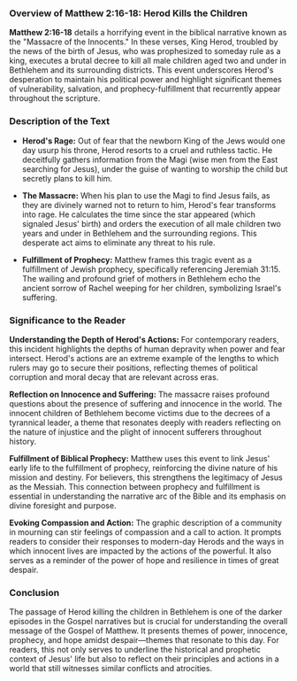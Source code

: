 ### Overview of Matthew 2:16-18: Herod Kills the Children

**Matthew 2:16-18** details a horrifying event in the biblical narrative known as the "Massacre of the Innocents." In these verses, King Herod, troubled by the news of the birth of Jesus, who was prophesized to someday rule as a king, executes a brutal decree to kill all male children aged two and under in Bethlehem and its surrounding districts. This event underscores Herod's desperation to maintain his political power and highlight significant themes of vulnerability, salvation, and prophecy-fulfillment that recurrently appear throughout the scripture.

### Description of the Text

- **Herod's Rage:** Out of fear that the newborn King of the Jews would one day usurp his throne, Herod resorts to a cruel and ruthless tactic. He deceitfully gathers information from the Magi (wise men from the East searching for Jesus), under the guise of wanting to worship the child but secretly plans to kill him.
  
- **The Massacre:** When his plan to use the Magi to find Jesus fails, as they are divinely warned not to return to him, Herod's fear transforms into rage. He calculates the time since the star appeared (which signaled Jesus' birth) and orders the execution of all male children two years and under in Bethlehem and the surrounding regions. This desperate act aims to eliminate any threat to his rule.

- **Fulfillment of Prophecy:** Matthew frames this tragic event as a fulfillment of Jewish prophecy, specifically referencing Jeremiah 31:15. The wailing and profound grief of mothers in Bethlehem echo the ancient sorrow of Rachel weeping for her children, symbolizing Israel's suffering.

### Significance to the Reader

**Understanding the Depth of Herod's Actions:** For contemporary readers, this incident highlights the depths of human depravity when power and fear intersect. Herod's actions are an extreme example of the lengths to which rulers may go to secure their positions, reflecting themes of political corruption and moral decay that are relevant across eras.

**Reflection on Innocence and Suffering:** The massacre raises profound questions about the presence of suffering and innocence in the world. The innocent children of Bethlehem become victims due to the decrees of a tyrannical leader, a theme that resonates deeply with readers reflecting on the nature of injustice and the plight of innocent sufferers throughout history.

**Fulfillment of Biblical Prophecy:** Matthew uses this event to link Jesus' early life to the fulfillment of prophecy, reinforcing the divine nature of his mission and destiny. For believers, this strengthens the legitimacy of Jesus as the Messiah. This connection between prophecy and fulfillment is essential in understanding the narrative arc of the Bible and its emphasis on divine foresight and purpose.

**Evoking Compassion and Action:** The graphic description of a community in mourning can stir feelings of compassion and a call to action. It prompts readers to consider their responses to modern-day Herods and the ways in which innocent lives are impacted by the actions of the powerful. It also serves as a reminder of the power of hope and resilience in times of great despair.

### Conclusion

The passage of Herod killing the children in Bethlehem is one of the darker episodes in the Gospel narratives but is crucial for understanding the overall message of the Gospel of Matthew. It presents themes of power, innocence, prophecy, and hope amidst despair—themes that resonate to this day. For readers, this not only serves to underline the historical and prophetic context of Jesus' life but also to reflect on their principles and actions in a world that still witnesses similar conflicts and atrocities.